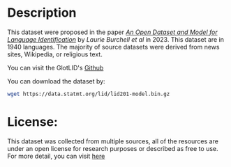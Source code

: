 # Description

This dataset were proposed in the paper [*An Open Dataset and Model for Language Identification*](https://arxiv.org/pdf/2305.13820) by *Laurie Burchell et al* in 2023. This dataset are in 1940 languages. The majority of source datasets were derived from news sites, Wikipedia, or religious text.

You can visit the GlotLID's [Github](https://github.com/cisnlp/GlotLID/tree/main?tab=readme-ov-file)

You can download the dataset by:

```bash
wget https://data.statmt.org/lid/lid201-model.bin.gz
```

# License: 
This dataset was collected from multiple sources, all of the resources are under an open license for research purposes or described as free to use. For more detail, you can visit [here](https://github.com/laurieburchell/open-lid-dataset/blob/main/licenses.md)